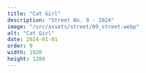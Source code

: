 ```yaml
---
title: "Cat Girl"
description: "Street No. 9 - 2024"
image: "/src/assets/street/09_street.webp"
alt: "Cat Girl"
date: 2024-01-01
order: 9
width: 1920
height: 1280
---
```

